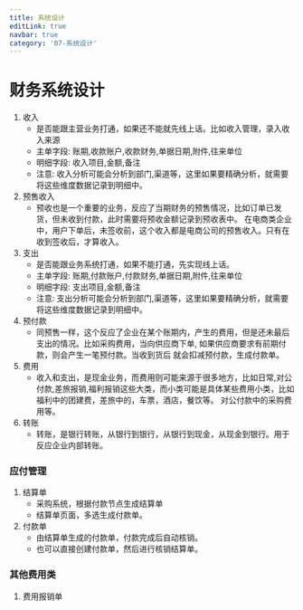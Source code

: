 ```yaml
---
title: 系统设计
editLink: true
navbar: true
category: '07-系统设计'
---
```


# 财务系统设计

1. 收入
   - 是否能跟主营业务打通，如果还不能就先线上话。比如收入管理，录入收入来源
   - 主单字段: 账期,收款账户,收款财务,单据日期,附件,往来单位
   - 明细字段: 收入项目,金额,备注
   - 注意: 收入分析可能会分析到部门,渠道等，这里如果要精确分析，就需要将这些维度数据记录到明细中。
2. 预售收入
   - 预收也是一个重要的业务，反应了当期财务的预售情况，比如订单已发货，但未收到付款，此时需要将预收金额记录到预收表中。
     在电商类企业中，用户下单后，未签收前，这个收入都是电商公司的预售收入。只有在收到签收后，才算收入。
3. 支出
   - 是否能跟业务系统打通，如果不能打通，先实现线上话。
   - 主单字段: 账期,付款账户,付款财务,单据日期,附件,往来单位
   - 明细字段: 支出项目,金额,备注
   - 注意: 支出分析可能会分析到部门,渠道等，这里如果要精确分析，就需要将这些维度数据记录到明细中。
4. 预付款
   - 同预售一样，这个反应了企业在某个账期内，产生的费用，但是还未最后支出的情况。比如采购费用，当向供应商下单, 如果供应商要求有前期付款，则会产生一笔预付款。当收到货后
   就会扣减预付款，生成付款单。
5. 费用
   - 收入和支出，是现金业务，而费用则可能来源于很多地方，比如日常,对公付款,差旅报销,福利报销这些大类，而小类可能是具体某些费用小类，比如福利中的团建费，差旅中的，车票，酒店，餐饮等。
     对公付款中的采购费用等。
6. 转账
   - 转账，是银行转账，从银行到银行，从银行到现金，从现金到银行。用于反应企业内部转账。
   


### 应付管理

1. 结算单
   - 采购系统，根据付款节点生成结算单
   - 结算单页面，多选生成付款单。
2. 付款单
   - 由结算单生成的付款单，付款完成后自动核销。
   - 也可以直接创建付款单，然后进行核销结算单。

### 其他费用类

1. 费用报销单

